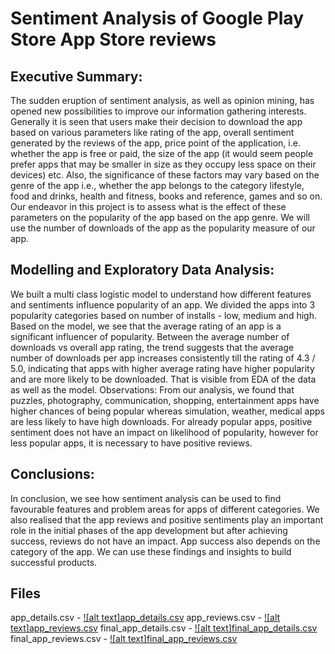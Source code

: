 
# Sentiment Analysis of Google Play Store App Store reviews


## Executive Summary:
The sudden eruption of sentiment analysis, as well as opinion mining, has opened new possibilities to improve our information gathering interests. Generally it is seen that users make their decision to download the app based on various parameters like rating of the app, overall sentiment generated by the reviews of the app, price point of the application, i.e. whether the app is free or paid, the size of the app (it would seem people prefer apps that may be smaller in size as they occupy less space on their devices) etc. Also, the significance of these factors may vary based on the genre of the app i.e., whether the app belongs to the category lifestyle, food and drinks, health and fitness, books and reference, games and so on. Our endeavor in this project is to assess what is the effect of these parameters on the popularity of the app based on the app genre. We will use the number of downloads of the app as the popularity measure of our app.  

## Modelling and Exploratory Data Analysis:
We built a multi class logistic model to understand how different features and sentiments influence popularity of an app. We divided the apps into 3 popularity categories based on number of installs - low, medium and high. Based on the model, we see that the average rating of an app is a significant influencer of popularity. Between the average number of downloads vs overall app rating, the trend suggests that the average number of downloads per app increases consistently till the rating of 4.3 / 5.0,  indicating that apps with higher average rating have higher popularity and are more likely to be downloaded. That is visible from EDA of the data as well as the model.
Observations: 
From our analysis, we found that puzzles, photography, communication, shopping, entertainment apps have higher chances of being popular whereas simulation, weather, medical apps are less likely to have high downloads. 
For already popular apps, positive sentiment does not have an impact on likelihood of popularity, however for less popular apps, it is necessary to have positive reviews.

## Conclusions: 
In conclusion, we see how sentiment analysis can be used to find favourable features and problem areas for apps of different categories.
We also realised that the app reviews and positive sentiments play an important role in the initial phases of the app development but after achieving success, reviews do not have an impact.
App success also depends on the category of the app. We can use these findings and insights to build successful products. 

## Files
app_details.csv - [![alt text]app_details.csv][1]
app_reviews.csv - [![alt text]app_reviews.csv][2]
final_app_details.csv - [![alt text]final_app_details.csv][3]
final_app_reviews.csv - [![alt text]final_app_reviews.csv][4]

[1]: https://www.dropbox.com/s/4896t5e68almekk/app_details.csv?dl=1
[2]: https://www.dropbox.com/s/o2o7g2o2wcdokbo/app_reviews.csv?dl=1
[3]: https://www.dropbox.com/s/ndicz60l9ilw5zd/final_app_details.csv?dl=1
[4]: https://www.dropbox.com/s/xa8p7c9eyaj6sks/final_app_reviews.csv?dl=1
